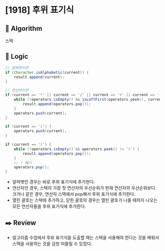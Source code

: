 # [1918] 후위 표기식

## :pushpin: **Algorithm**

스택

## :round_pushpin: **Logic**

```java
// 알파벳이면
if (Character.isAlphabetic(current)) {
    result.append(current);
}

// 연산자이면
if (current == '*' || current == '/' || current == '+' || current == '-') {
    while (!operators.isEmpty() && isLeftFirst(operators.peek(), current)) {
        result.append(operators.pop());
    }
    operators.push(current);
}

if (current == '(') {
    operators.push(current);
}

if (current == ')') {
    while (!operators.isEmpty() && operators.peek() != '(') {
        result.append(operators.pop());
    }
    // ( 빼기
    operators.pop();
}
```

- 알파벳인 경우는 바로 후위 표기식에 추가한다.
- 연산자인 경우, 스택의 가장 첫 연산자의 우선순위가 현재 연산자의 우선순위보다 크거나 같은 경우, 연산자 스택에서 pop해서 후위 표기식에 추가한다.
- 열린 괄호는 스택에 추가하고, 닫힌 괄호의 경우는 열린 괄호가 나올 때까지 나오는 모든 연산자들을 후위 표기식에 추가한다.

## :black_nib: **Review**

- 알고리즘 수업에서 후위 표기식을 도출할 때는 스택을 사용해야 한다는 것을 배워서 스택을 사용하는 것을 금방 떠올릴 수 있었다.